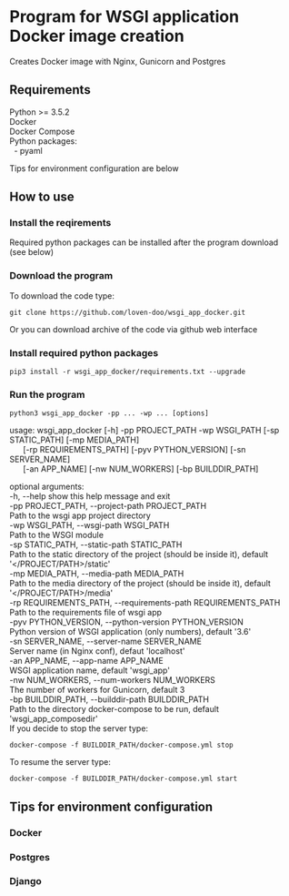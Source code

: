 # Program for WSGI application Docker image creation
Creates Docker image with Nginx, Gunicorn and Postgres

## Requirements
Python >= 3.5.2  
Docker  
Docker Compose  
Python packages:  
&nbsp; - pyaml  
  
Tips for environment configuration are below

## How to use

### Install the reqirements

Required python packages can be installed after the program download (see below)  

### Download the program
To download the code type:
```
git clone https://github.com/loven-doo/wsgi_app_docker.git
```
Or you can download archive of the code via github web interface

### Install required python packages
```
pip3 install -r wsgi_app_docker/requirements.txt --upgrade
```

### Run the program
```
python3 wsgi_app_docker -pp ... -wp ... [options]
```
usage: wsgi_app_docker [-h] -pp PROJECT_PATH -wp WSGI_PATH [-sp STATIC_PATH] [-mp MEDIA_PATH]  
&nbsp;&nbsp;&nbsp;&nbsp;&nbsp;&nbsp;[-rp REQUIREMENTS_PATH] [-pyv PYTHON_VERSION] [-sn SERVER_NAME]  
&nbsp;&nbsp;&nbsp;&nbsp;&nbsp;&nbsp;[-an APP_NAME] [-nw NUM_WORKERS] [-bp BUILDDIR_PATH]  

optional arguments:  
  -h, --help            show this help message and exit  
  -pp PROJECT_PATH, --project-path PROJECT_PATH  
                        Path to the wsgi app project directory  
  -wp WSGI_PATH, --wsgi-path WSGI_PATH  
                        Path to the WSGI module  
  -sp STATIC_PATH, --static-path STATIC_PATH  
                        Path to the static directory of the project (should be inside it), default '</PROJECT/PATH>/static'  
  -mp MEDIA_PATH, --media-path MEDIA_PATH  
                        Path to the media directory of the project (should be inside it), default '</PROJECT/PATH>/media'  
  -rp REQUIREMENTS_PATH, --requirements-path REQUIREMENTS_PATH  
                        Path to the requirements file of wsgi app  
  -pyv PYTHON_VERSION, --python-version PYTHON_VERSION  
                        Python version of WSGI application (only numbers), default '3.6'  
  -sn SERVER_NAME, --server-name SERVER_NAME  
                        Server name (in Nginx conf), defaut 'localhost'  
  -an APP_NAME, --app-name APP_NAME  
                        WSGI application name, default 'wsgi_app'  
  -nw NUM_WORKERS, --num-workers NUM_WORKERS  
                        The number of workers for Gunicorn, default 3  
  -bp BUILDDIR_PATH, --builddir-path BUILDDIR_PATH  
                        Path to the directory docker-compose to be run, default 'wsgi_app_composedir'  
If you decide to stop the server type:
```
docker-compose -f BUILDDIR_PATH/docker-compose.yml stop
```

To resume the server type:
```
docker-compose -f BUILDDIR_PATH/docker-compose.yml start
```

## Tips for environment configuration
### Docker

### Postgres

### Django
